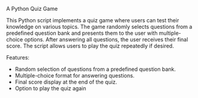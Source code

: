 A Python Quiz Game

This Python script implements a quiz game where users can test their knowledge on various topics. 
The game randomly selects questions from a predefined question bank and presents them to the user with multiple-choice options. 
After answering all questions, the user receives their final score. The script allows users to play the quiz repeatedly if desired.

Features:
* Random selection of questions from a predefined question bank.
* Multiple-choice format for answering questions.
* Final score display at the end of the quiz.
* Option to play the quiz again
